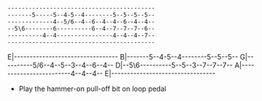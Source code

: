 

```
------------------------------------------
-------5-----5--4-5--4--------5--5--5--5--
-------------4--5/6--4--6--4--4--6--4--4--
--5\6--------6----------6--4--7--7--7--6--
----------4--4----------------4--4--4--7--
------------------------------------------
```

E|---------------------------------
B|-------5--4-5--4--------5--5--5--
G|----------5/6--4--5--3--4--6--4--
D|--5\6----------5--5--3--7--7--7--
A|------------------------4--4--4--
E|---------------------------------


- Play the hammer-on pull-off bit on loop pedal

